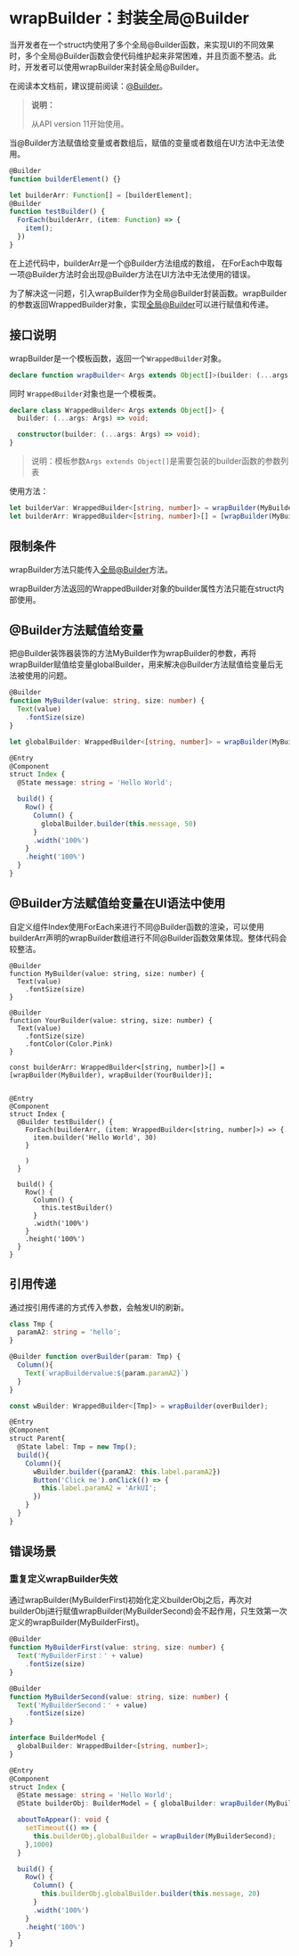 # wrapBuilder：封装全局@Builder

  当开发者在一个struct内使用了多个全局@Builder函数，来实现UI的不同效果时，多个全局@Builder函数会使代码维护起来非常困难，并且页面不整洁。此时，开发者可以使用wrapBuilder来封装全局@Builder。 

  在阅读本文档前，建议提前阅读：[\@Builder](./arkts-builder.md)。

> **说明：**
>
> 从API version 11开始使用。

当@Builder方法赋值给变量或者数组后，赋值的变量或者数组在UI方法中无法使用。

```ts
@Builder
function builderElement() {}

let builderArr: Function[] = [builderElement];
@Builder
function testBuilder() {
  ForEach(builderArr, (item: Function) => {
    item();
  })
}
```

在上述代码中，builderArr是一个@Builder方法组成的数组， 在ForEach中取每一项@Builder方法时会出现@Builder方法在UI方法中无法使用的错误。

 为了解决这一问题，引入wrapBuilder作为全局@Builder封装函数。wrapBuilder的参数返回WrappedBuilder对象，实现[全局\@Builder](arkts-builder.md#全局自定义构建函数)可以进行赋值和传递。 

## 接口说明

wrapBuilder是一个模板函数，返回一个`WrappedBuilder`对象。

```ts
declare function wrapBuilder< Args extends Object[]>(builder: (...args: Args) => void): WrappedBuilder;
```
同时 `WrappedBuilder`对象也是一个模板类。

```ts
declare class WrappedBuilder< Args extends Object[]> {
  builder: (...args: Args) => void;

  constructor(builder: (...args: Args) => void);
}
```


>说明：模板参数`Args extends Object[]`是需要包装的builder函数的参数列表

使用方法：

```ts
let builderVar: WrappedBuilder<[string, number]> = wrapBuilder(MyBuilder)
let builderArr: WrappedBuilder<[string, number]>[] = [wrapBuilder(MyBuilder)] //可以放入数组
```



## 限制条件

wrapBuilder方法只能传入[全局\@Builder](arkts-builder.md#全局自定义构建函数)方法。

wrapBuilder方法返回的WrappedBuilder对象的builder属性方法只能在struct内部使用。



## @Builder方法赋值给变量

把@Builder装饰器装饰的方法MyBuilder作为wrapBuilder的参数，再将wrapBuilder赋值给变量globalBuilder，用来解决@Builder方法赋值给变量后无法被使用的问题。 

```ts
@Builder
function MyBuilder(value: string, size: number) {
  Text(value)
    .fontSize(size)
}

let globalBuilder: WrappedBuilder<[string, number]> = wrapBuilder(MyBuilder);

@Entry
@Component
struct Index {
  @State message: string = 'Hello World';

  build() {
    Row() {
      Column() {
        globalBuilder.builder(this.message, 50)
      }
      .width('100%')
    }
    .height('100%')
  }
}
```

##  @Builder方法赋值给变量在UI语法中使用

自定义组件Index使用ForEach来进行不同\@Builder函数的渲染，可以使用builderArr声明的wrapBuilder数组进行不同\@Builder函数效果体现。整体代码会较整洁。

```
@Builder
function MyBuilder(value: string, size: number) {
  Text(value)
    .fontSize(size)
}

@Builder
function YourBuilder(value: string, size: number) {
  Text(value)
    .fontSize(size)
    .fontColor(Color.Pink)
}

const builderArr: WrappedBuilder<[string, number]>[] = [wrapBuilder(MyBuilder), wrapBuilder(YourBuilder)];


@Entry
@Component
struct Index {
  @Builder testBuilder() {
    ForEach(builderArr, (item: WrappedBuilder<[string, number]>) => {
      item.builder('Hello World', 30)
    }

    )
  }

  build() {
    Row() {
      Column() {
        this.testBuilder()
      }
      .width('100%')
    }
    .height('100%')
  }
}
```

## 引用传递

通过按引用传递的方式传入参数，会触发UI的刷新。

```ts
class Tmp {
  paramA2: string = 'hello';
}

@Builder function overBuilder(param: Tmp) {
  Column(){
    Text(`wrapBuildervalue:${param.paramA2}`)
  }
}

const wBuilder: WrappedBuilder<[Tmp]> = wrapBuilder(overBuilder);

@Entry
@Component
struct Parent{
  @State label: Tmp = new Tmp();
  build(){
    Column(){
      wBuilder.builder({paramA2: this.label.paramA2})
      Button('Click me').onClick(() => {
        this.label.paramA2 = 'ArkUI';
      })
    }
  }
}
```

## 错误场景

### 重复定义wrapBuilder失效

通过wrapBuilder(MyBuilderFirst)初始化定义builderObj之后，再次对builderObj进行赋值wrapBuilder(MyBuilderSecond)会不起作用，只生效第一次定义的wrapBuilder(MyBuilderFirst)。

```ts
@Builder
function MyBuilderFirst(value: string, size: number) {
  Text('MyBuilderFirst：' + value)
    .fontSize(size)
}

@Builder
function MyBuilderSecond(value: string, size: number) {
  Text('MyBuilderSecond：' + value)
    .fontSize(size)
}

interface BuilderModel {
  globalBuilder: WrappedBuilder<[string, number]>;
}

@Entry
@Component
struct Index {
  @State message: string = 'Hello World';
  @State builderObj: BuilderModel = { globalBuilder: wrapBuilder(MyBuilderFirst) };

  aboutToAppear(): void {
    setTimeout(() => {
      this.builderObj.globalBuilder = wrapBuilder(MyBuilderSecond);
    },1000)
  }

  build() {
    Row() {
      Column() {
        this.builderObj.globalBuilder.builder(this.message, 20)
      }
      .width('100%')
    }
    .height('100%')
  }
}
```